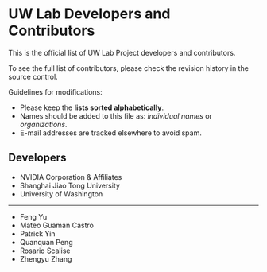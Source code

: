 # UW Lab Developers and Contributors

This is the official list of UW Lab Project developers and contributors.

To see the full list of contributors, please check the revision history in the source control.

Guidelines for modifications:

* Please keep the **lists sorted alphabetically**.
* Names should be added to this file as: *individual names* or *organizations*.
* E-mail addresses are tracked elsewhere to avoid spam.

## Developers

* NVIDIA Corporation & Affiliates
* Shanghai Jiao Tong University
* University of Washington


---

* Feng Yu
* Mateo Guaman Castro
* Patrick Yin
* Quanquan Peng
* Rosario Scalise
* Zhengyu Zhang
